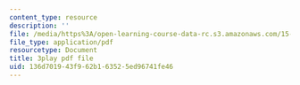 ```yaml
---
content_type: resource
description: ''
file: /media/https%3A/open-learning-course-data-rc.s3.amazonaws.com/15-071-the-analytics-edge-spring-2017/136d701943f962b163525ed96741fe46_DCcPG4aS5I0.pdf
file_type: application/pdf
resourcetype: Document
title: 3play pdf file
uid: 136d7019-43f9-62b1-6352-5ed96741fe46
---
```

